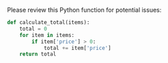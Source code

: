 Please review this Python function for potential issues:

```python
def calculate_total(items):
    total = 0
    for item in items:
        if item['price'] > 0:
            total += item['price']
    return total
```
